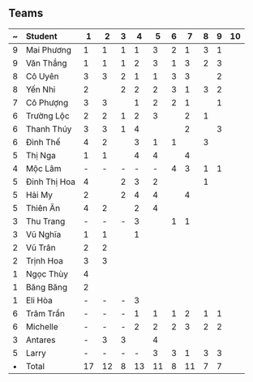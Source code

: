 ---
---

## Teams

~   | Student        | 1   | 2   | 3   | 4   | 5   | 6   | 7   | 8   | 9   | 10
--- | :---           | --- | --- | --- | --- | --- | --- | --- | --- | --- | ---
9   | Mai Phương     | 1   | 1   | 1   | 1   | 3   | 2   | 1   | 3   | 1   |
9   | Văn Thắng      | 1   | 1   | 1   | 2   | 3   | 1   | 3   | 2   | 3   |
8   | Cô Uyên        | 3   | 3   | 2   | 1   | 1   | 3   | 3   |     | 2   |
8   | Yến Nhi        | 2   |     | 2   | 2   | 2   | 3   | 1   | 3   | 2   |
7   | Cô Phượng      | 3   | 3   |     | 1   | 2   | 2   | 1   |     | 1   |
6   | Trường Lộc     | 2   | 2   | 1   | 2   | 3   |     | 2   | 1   |     |
6   | Thanh Thúy     | 3   | 3   | 1   | 4   |     |     | 2   |     | 3   |
6   | Đình Thế       | 4   | 2   |     | 3   | 1   | 1   |     | 3   |     |
5   | Thị Nga        | 1   | 1   |     | 4   | 4   |     | 4   |     |     |
4   | Mộc Lâm        | -   | -   | -   | -   | -   | 4   | 3   | 1   | 1   |
5   | Đinh Thị Hoa   | 4   |     | 2   | 3   | 2   |     |     | 1   |     |
5   | Hải My         | 2   |     | 2   | 4   | 4   |     | 4   |     |     |
5   | Thiên Ân       | 4   | 2   |     | 2   | 4   |     |     |     |     |
3   | Thu Trang      | -   | -   | -   | 3   |     | 1   | 1   |     |     |
3   | Vũ Nghĩa       | 1   | 1   |     | 1   |     |     |     |     |     |
2   | Vũ Trân        | 2   | 2   |     |     |     |     |     |     |     |
2   | Trịnh Hoa      | 3   | 3   |     |     |     |     |     |     |     |
1   | Ngọc Thùy      | 4   |     |     |     |     |     |     |     |     |
1   | Băng Băng      | 2   |     |     |     |     |     |     |     |     |
1   | Eli Hòa        | -   | -   | -   | 3   |     |     |     |     |     |
6   | Trâm Trần      | -   | -   | -   | 1   | 1   | 1   | 2   | 1   | 1   |
6   | Michelle       | -   | -   | -   | 2   | 2   | 2   | 3   | 2   | 2   |
3   | Antares        | -   | 3   | 3   |     | 4   |     |     |     |     |
5   | Larry          | -   | -   | -   | -   | 3   | 3   | 1   | 3   | 3   |
•   | Total          | 17  | 12  | 8   | 13  | 11  | 8   | 11  | 7   | 7   |
